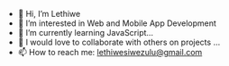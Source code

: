- 👋 Hi, I’m Lethiwe
- 👀 I’m interested in Web and Mobile App Development
- 🌱 I’m currently learning JavaScript...
- 💞️ I would love to collaborate with others on projects ...
- 📫 How to reach me: lethiwesiwezulu@gmail.com

<!---
Dev-Lethiwe/Dev-Lethiwe is a ✨ special ✨ repository because its `README.md` (this file) appears on your GitHub profile.
You can click the Preview link to take a look at your changes.
--->
